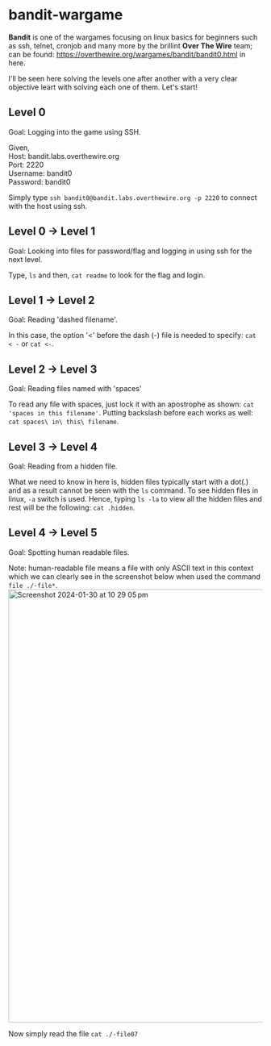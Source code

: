 # bandit-wargame
**Bandit** is one of the wargames focusing on linux basics for beginners such as ssh, telnet, cronjob and many more by the brillint **Over The Wire** team; can be found: https://overthewire.org/wargames/bandit/bandit0.html in here.<br>

I'll be seen here solving the levels one after another with a very clear objective leart with solving each one of them. Let's start!<br>

## Level 0
Goal: Logging into the game using SSH.

Given,<br>
Host: bandit.labs.overthewire.org<br>
Port: 2220<br>
Username: bandit0<br>
Password: bandit0<br>

Simply type `ssh bandit0@bandit.labs.overthewire.org -p 2220` to connect with the host using ssh.

## Level 0 → Level 1
Goal: Looking into files for password/flag and logging in using ssh for the next level.

Type, `ls` and then, `cat readme` to look for the flag and login.

## Level 1 → Level 2
Goal: Reading 'dashed filename'.

In this case, the option '<' before the dash (-) file is needed to specify: `cat < -` or `cat <-`.

## Level 2 → Level 3
Goal: Reading files named with 'spaces'

To read any file with spaces, just lock it with an apostrophe as shown: `cat 'spaces in this filename'`. Putting backslash before each works as well: `cat spaces\ in\ this\ filename`.

## Level 3 → Level 4
Goal: Reading from a hidden file.

What we need to know in here is, hidden files typically start with a dot(.) and as a result cannot be seen with the `ls` command. To see hidden files in linux, `-a` switch is used. Hence, typing `ls -la` to view all the hidden files and rest will be the following: `cat .hidden`.

## Level 4 → Level 5
Goal: Spotting human readable files.

Note: human-readable file means a file with only ASCII text in this context which we can clearly see in the screenshot below when used the command `file ./-file*`.
<img width="859" alt="Screenshot 2024-01-30 at 10 29 05 pm" src="https://github.com/sumaiyakona/bandit-wargame/assets/31168741/ef7df512-589e-47df-b371-c9eca0e0bbaa">

Now simply read the file `cat ./-file07`


